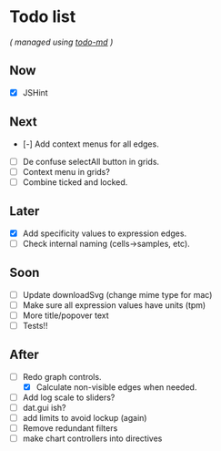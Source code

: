 # Todo list

_\( managed using [todo-md](https://github.com/Hypercubed/todo-md) \)_

## Now
- [x] JSHint

## Next
- [-] Add context menus for all edges.
- [ ] De confuse selectAll button in grids.
- [ ] Context menu in grids?
- [ ] Combine ticked and locked.

## Later
- [x] Add specificity values to expression edges.
- [ ] Check internal naming (cells->samples, etc).

## Soon
- [ ] Update downloadSvg (change mime type for mac)
- [ ] Make sure all expression values have units (tpm)
- [ ] More title/popover text
- [ ] Tests!!

## After
- [ ] Redo graph controls.
  - [x] Calculate non-visible edges when needed.

- [ ] Add log scale to sliders?
- [ ] dat.gui ish?
- [ ] add limits to avoid lockup (again)
- [ ] Remove redundant filters
- [ ] make chart controllers into directives
